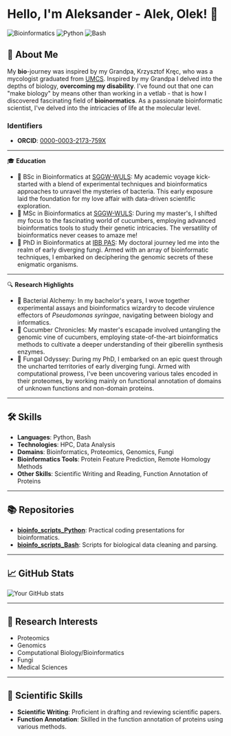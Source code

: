 # Hello, I'm Aleksander - Alek, Olek! 👋

![Bioinformatics](https://img.shields.io/badge/Bioinformatics-Researcher-blue)
![Python](https://img.shields.io/badge/Python-Proficient-green)
![Bash](https://img.shields.io/badge/Bash-Proficient-green)

## 📌 About Me

My **bio**-journey was inspired by my Grandpa, Krzysztof Kręc, who was a mycologist graduated from [UMCS](https://www.umcs.pl/en/). Inspired by my Grandpa I delved into the depths of biology, **overcoming my disability**. I've found out that one can "make biology" by means other than working in a vetlab - that is how I discovered fascinating field of **bioinormatics**. 
As a passionate bioinformatic scientist, I've delved into the intricacies of life at the molecular level.

### Identifiers

- **ORCID**: [0000-0003-2173-759X](https://orcid.org/0000-0003-2173-759X)

---

🎓 **Education**
- 🧬 BSc in Bioinformatics at [SGGW-WULS](https://www.sggw.edu.pl/en/): My academic voyage kick-started with a blend of experimental techniques and bioinformatics approaches to unravel the mysteries of bacteria. This early exposure laid the foundation for my love affair with data-driven scientific exploration.
- 🥒 MSc in Bioinformatics at [SGGW-WULS](https://www.sggw.edu.pl/en/): During my master's, I shifted my focus to the fascinating world of cucumbers, employing advanced bioinformatics tools to study their genetic intricacies. The versatility of bioinformatics never ceases to amaze me!
- 🍄 PhD in Bioinformatics at [IBB PAS](https://ibb.edu.pl/en/): My doctoral journey led me into the realm of early diverging fungi. Armed with an array of bioinformatic techniques, I embarked on deciphering the genomic secrets of these enigmatic organisms.

---

🔍 **Research Highlights**
- 🦠 Bacterial Alchemy: In my bachelor's years, I wove together experimental assays and bioinformatics wizardry to decode virulence effectors of _Pseudomonas syringae_, navigating between biology and informatics.
- 🥒 Cucumber Chronicles: My master's escapade involved untangling the genomic vine of cucumbers, employing state-of-the-art bioinformatics methods to cultivate a deeper understanding of their giberellin synthesis enzymes.
- 🍄 Fungal Odyssey: During my PhD, I embarked on an epic quest through the uncharted territories of early diverging fungi. Armed with computational prowess, I've been uncovering various tales encoded in their proteomes, by working mainly on functional annotation of domains of unknown functions and non-domain proteins.

---

## 🛠 Skills

- **Languages**: Python, Bash
- **Technologies**: HPC, Data Analysis
- **Domains**: Bioinformatics, Proteomics, Genomics, Fungi
- **Bioinformatics Tools**: Protein Feature Prediction, Remote Homology Methods
- **Other Skills**: Scientific Writing and Reading, Function Annotation of Proteins

---

## 📚 Repositories

- **[bioinfo_scripts_Python](https://github.com/a-kossakowski/bioinfo_scripts_Python)**: Practical coding presentations for bioinformatics.
- **[bioinfo_scripts_Bash](https://github.com/a-kossakowski/bioinfo_scripts_Bash)**: Scripts for biological data cleaning and parsing.

---

## 📈 GitHub Stats

![Your GitHub stats](https://github-readme-stats.vercel.app/api?username=a-kossakowski&show_icons=true&theme=radical)

---

## 🎯 Research Interests

- Proteomics
- Genomics
- Computational Biology/Bioinformatics
- Fungi
- Medical Sciences

---

## 📝 Scientific Skills

- **Scientific Writing**: Proficient in drafting and reviewing scientific papers.
- **Function Annotation**: Skilled in the function annotation of proteins using various methods.

